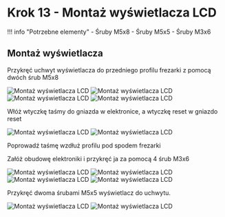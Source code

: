 # Krok 13 - Montaż wyświetlacza LCD

!!! info "Potrzebne elementy"
    - Śruby M5x8
    - Śruby M5x5
    - Śruby M3x6

## Montaż wyświetlacza
Przykręć uchwyt wyświetlacza do przedniego profilu frezarki z pomocą dwóch śrub M5x8

![Montaż wyświetlacza LCD](/MkDocsTest/resources/step13.4.webp)
![Montaż wyświetlacza LCD](/MkDocsTest/resources/step13.5.webp)
![Montaż wyświetlacza LCD](/MkDocsTest/resources/step13.6.webp)
![Montaż wyświetlacza LCD](/MkDocsTest/resources/step13.7.webp)

Włóż wtyczkę taśmy do gniazda w elektronice, a wtyczkę reset w gniazdo reset

![Montaż wyświetlacza LCD](/MkDocsTest/resources/step13.8.webp)
![Montaż wyświetlacza LCD](/MkDocsTest/resources/step13.9.webp)

Poprowadź taśmę wzdłuż profilu pod spodem frezarki

Załóż obudowę elektroniki i przykręć ja za pomocą 4 śrub M3x6

![Montaż wyświetlacza LCD](/MkDocsTest/resources/step13.14.webp)
![Montaż wyświetlacza LCD](/MkDocsTest/resources/step13.15.webp)
![Montaż wyświetlacza LCD](/MkDocsTest/resources/step13.16.webp)
![Montaż wyświetlacza LCD](/MkDocsTest/resources/step13.17.webp)

Przykręć dwoma śrubami M5x5 wyświetlacz do uchwytu.

![Montaż wyświetlacza LCD](/MkDocsTest/resources/step13.18.webp)
![Montaż wyświetlacza LCD](/MkDocsTest/resources/step13.19.webp)